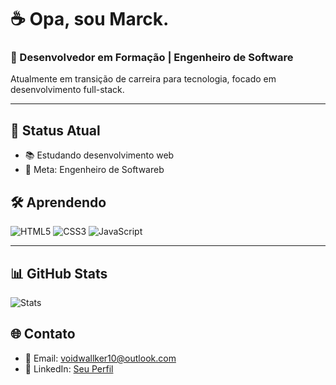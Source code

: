 # ☕ Opa, sou Marck.

### 🚀 Desenvolvedor em Formação | Engenheiro de Software

Atualmente em transição de carreira para tecnologia, focado em desenvolvimento full-stack.

---

## 🎯 **Status Atual**
- 📚 Estudando desenvolvimento web
- 🎯 Meta: Engenheiro de Softwareb

## 🛠️ **Aprendendo**
![HTML5](https://img.shields.io/badge/HTML5-E34F26?style=for-the-badge&logo=html5&logoColor=white)
![CSS3](https://img.shields.io/badge/CSS3-1572B6?style=for-the-badge&logo=css3&logoColor=white)
![JavaScript](https://img.shields.io/badge/JavaScript-F7DF1E?style=for-the-badge&logo=javascript&logoColor=black)

---

## 📊 **GitHub Stats**
![Stats](https://github-readme-stats.vercel.app/api?username=Marckz&show_icons=true&theme=dark)

## 🌐 **Contato**
- 📧 Email: voidwallker10@outlook.com
- 💼 LinkedIn: [Seu Perfil](https://linkedin.com/in/seuperfil)

